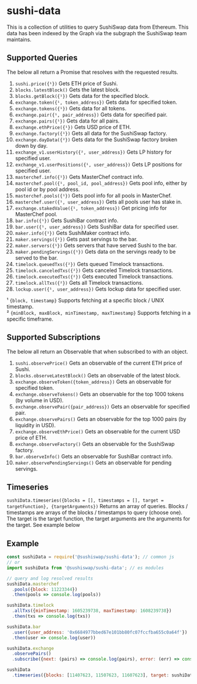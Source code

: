 # sushi-data

This is a collection of utilities to query SushiSwap data from Ethereum. This
data has been indexed by the Graph via the subgraph the SushiSwap team maintains.

## Supported Queries

The below all return a Promise that resolves with the requested results.


1. `sushi.price({¹})` Gets ETH price of Sushi.
2. `blocks.latestBlock()` Gets the latest block.
3. `blocks.getBlock({¹})` Gets data for the specified block.
4. `exchange.token({¹, token_address})` Gets data for specified token.
5. `exchange.tokens({¹})` Gets data for all tokens.
6. `exchange.pair({¹, pair_address})` Gets data for specified pair.
7. `exchange.pairs({¹})` Gets data for all pairs.
8. `exchange.ethPrice({¹})` Gets USD price of ETH.
9. `exchange.factory({¹})` Gets all data for the SushiSwap factory.
10. `exchange.dayData({²})` Gets data for the SushiSwap factory broken down by day.
11. `exchange_v1.userHistory({², user_address})` Gets LP history for specified user.
12. `exchange_v1.userPositions({¹, user_address})` Gets LP positions for specified user.
13. `masterchef.info({¹})` Gets MasterChef contract info.
14. `masterchef.pool({¹, pool_id, pool_address})` Gets pool info, either by pool id or by pool address.
15. `masterchef.pools({¹})` Gets pool info for all pools in MasterChef.
16. `masterchef.user({¹, user_address})` Gets all pools user has stake in.
17. `exchange.stakedValue({¹, token_address})` Get pricing info for MasterChef pool.
18. `bar.info({¹})` Gets SushiBar contract info.
19. `bar.user({¹, user_address})` Gets SushiBar data for specified user.
20. `maker.info({¹})` Gets SushiMaker contract info.
21. `maker.servings({²})` Gets past servings to the bar.
22. `maker.servers({¹})` Gets servers that have served Sushi to the bar.
23. `maker.pendingServings({¹})` Gets data on the servings ready to be served to the bar.
24. `timelock.queuedTxs({²})` Gets queued Timelock transactions.
25. `timelock.canceledTxs({²})` Gets canceled Timelock transactions.
26. `timelock.executedTxs({²})` Gets executed Timelock transactions.
27. `timelock.allTxs({²})` Gets all Timelock transactions.
28. `lockup.user({¹, user_address})` Gets lockup data for specified user.

¹ `{block, timestamp}` Supports fetching at a specific block / UNIX timestamp.    
² `{minBlock, maxBlock, minTimestamp, maxTimestamp}` Supports fetching in a specific timeframe.

## Supported Subscriptions
The below all return an Observable that when subscribed to with an object.

1. `sushi.observePrice()` Gets an observable of the current ETH price of Sushi.
2. `blocks.observeLatestBlock()` Gets an observable of the latest block.
3. `exchange.observeToken({token_address})` Gets an observable for specified token.
4. `exchange.observeTokens()` Gets an observable for the top 1000 tokens (by volume in USD).
5. `exchange.observePair({pair_address})` Gets an observable for specified pair.
6. `exchange.observePairs()` Gets an observable for the top 1000 pairs (by liquidity in USD).
7. `exchange.observeEthPrice()` Gets an observable for the current USD price of ETH.
8. `exchange.observeFactory()` Gets an observable for the SushiSwap factory.
9. `bar.observeInfo()` Gets an observable for SushiBar contract info.
10. `maker.observePendingServings()` Gets an observable for pending servings.

## Timeseries

`sushiData.timeseries({blocks = [], timestamps = [], target = targetFunction}, {targetArguments})` Returns an array of queries. Blocks / timestamps are arrays of the blocks / timestamps to query (choose one). The target is the target function, the target arguments are the arguments for the target. See example below

## Example

```javascript
const sushiData = require('@sushiswap/sushi-data'); // common js
// or
import sushiData from '@sushiswap/sushi-data'; // es modules

// query and log resolved results
sushiData.masterchef
  .pools({block: 11223344})
  .then(pools => console.log(pools))

sushiData.timelock
  .allTxs({minTimestamp: 1605239738, maxTimestamp: 1608239738})
  .then(txs => console.log(txs))

sushiData.bar
  .user({user_address: '0x6684977bbed67e101bb80fc07fccfba655c0a64f'})
  .then(user => console.log(user))

sushiData.exchange
  .observePairs()
  .subscribe({next: (pairs) => console.log(pairs), error: (err) => console.log(err)})

sushiData
  .timeseries({blocks: [11407623, 11507623, 11607623], target: sushiData.exchange.pair}, {pair_address: ""})
```
